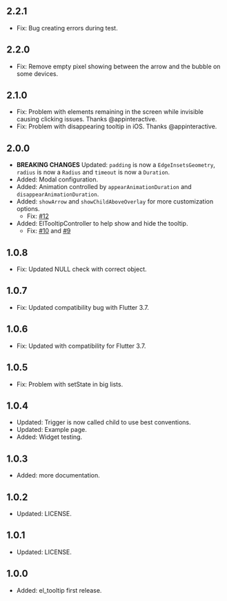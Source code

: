 ## 2.2.1

- Fix: Bug creating errors during test.

## 2.2.0

- Fix: Remove empty pixel showing between the arrow and the bubble on some devices.

## 2.1.0

- Fix: Problem with elements remaining in the screen while invisible causing clicking issues. Thanks @appinteractive.
- Fix: Problem with disappearing tooltip in iOS. Thanks @appinteractive.

## 2.0.0

- **BREAKING CHANGES** Updated: `padding` is now a `EdgeInsetsGeometry`, `radius` is now a `Radius` and `timeout` is now a `Duration`.
- Added: Modal configuration.
- Added: Animation controlled by `appearAnimationDuration` and `disappearAnimationDuration`.
- Added: `showArrow` and `showChildAboveOverlay` for more customization options.
  - Fix: [#12](https://github.com/marcelogil/el_tooltip/issues/12)
- Added: ElTooltipController to help show and hide the tooltip.
  - Fix: [#10](https://github.com/marcelogil/el_tooltip/issues/10) and [#9](https://github.com/marcelogil/el_tooltip/issues/9)

## 1.0.8

- Fix: Updated NULL check with correct object.

## 1.0.7

- Fix: Updated compatibility bug with Flutter 3.7.

## 1.0.6

- Fix: Updated with compatibility for Flutter 3.7.

## 1.0.5

- Fix: Problem with setState in big lists.

## 1.0.4

- Updated: Trigger is now called child to use best conventions.
- Updated: Example page.
- Added: Widget testing.

## 1.0.3

- Added: more documentation.

## 1.0.2

- Updated: LICENSE.

## 1.0.1

- Updated: LICENSE.

## 1.0.0

- Added: el_tooltip first release.
